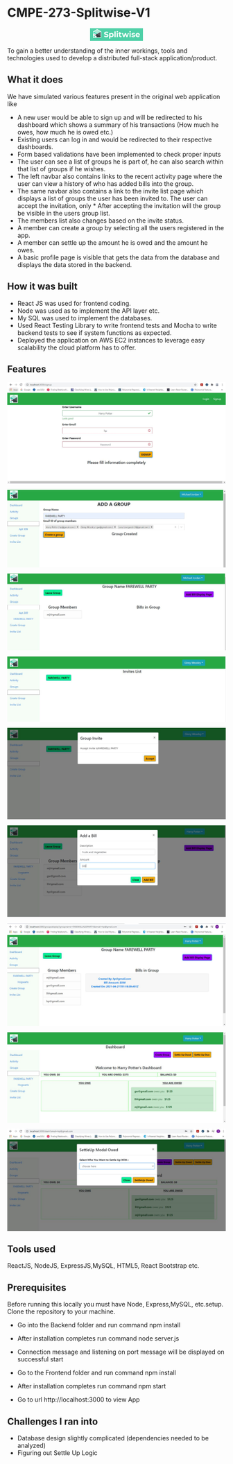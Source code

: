 # CMPE-273-Splitwise-V1
<p align="center">  
  <img  align="center" src="https://github.com/Yusuf-Juzar-Soni/CMPE-273-Splitwise-V1/blob/main/Frontend/src/Components/assets/splitwise_logo.png">
</p>

To gain a better understanding of the inner workings, tools and technologies used to develop a distributed full-stack application/product. 

## What it does
We have simulated various features present in the original web application like
* A new user would be able to sign up and will be redirected to his dashboard which shows a summary of his transactions (How much he owes, how much he is owed etc.)
* Existing users can log in and would be redirected to their respective dashboards.
*	Form based validations have been implemented to check proper inputs
*	The user can see a list of groups he is part of, he can also search within that list of groups if he wishes.
*	The left navbar also contains links to the recent activity page where the user can view a history of who has added bills into the group.
*	The same navbar also contains a link to the invite list page which displays a list of groups the user has been invited to. The user can accept the invitation, only  * After accepting the invitation will the group be visible in the users group list.
*	The members list also changes based on the invite status.
*	A member can create a group by selecting all the users registered in the app.
*	A member can settle up the amount he is owed and the amount he owes.
*	A basic profile page is visible that gets the data from the database and displays the data stored in the backend.


## How it was built
*	React JS was used for frontend coding.
*	Node was used as to implement the API layer etc.
*	My SQL was used to implement the databases.
*	Used React Testing Library to write frontend tests and Mocha to write backend tests to see if system functions as expected.
*	Deployed the application on AWS EC2 instances to leverage easy scalability the cloud platform has to offer.
 
## Features
<p align="center">  
  <img  align="center" src="https://github.com/Yusuf-Juzar-Soni/CMPE-273-Splitwise-V2/blob/main/Frontend/src/Components/assets/img21.jpg">
</p>
<p align="center">  
  <img  align="center" src="https://github.com/Yusuf-Juzar-Soni/CMPE-273-Splitwise-V2/blob/main/Frontend/src/Components/assets/img33.jpg">
</p>
<p align="center">  
  <img  align="center" src="https://github.com/Yusuf-Juzar-Soni/CMPE-273-Splitwise-V2/blob/main/Frontend/src/Components/assets/img34.jpg">
</p>
<p align="center">  
  <img  align="center" src="https://github.com/Yusuf-Juzar-Soni/CMPE-273-Splitwise-V2/blob/main/Frontend/src/Components/assets/img44.jpg">
</p>
<p align="center">  
  <img  align="center" src="https://github.com/Yusuf-Juzar-Soni/CMPE-273-Splitwise-V2/blob/main/Frontend/src/Components/assets/img45.jpg">
</p>
<p align="center">  
  <img  align="center" src="https://github.com/Yusuf-Juzar-Soni/CMPE-273-Splitwise-V2/blob/main/Frontend/src/Components/assets/img46.jpg">
</p>
<p align="center">  
  <img  align="center" src="https://github.com/Yusuf-Juzar-Soni/CMPE-273-Splitwise-V2/blob/main/Frontend/src/Components/assets/img54.jpg">
</p>
<p align="center">  
  <img  align="center" src="https://github.com/Yusuf-Juzar-Soni/CMPE-273-Splitwise-V2/blob/main/Frontend/src/Components/assets/img88.jpg">
</p>
<p align="center">  
  <img  align="center" src="https://github.com/Yusuf-Juzar-Soni/CMPE-273-Splitwise-V2/blob/main/Frontend/src/Components/assets/img89.jpg">
</p>



## Tools used 
 ReactJS, NodeJS, ExpressJS,MySQL, HTML5, React Bootstrap etc.

## Prerequisites
Before running this locally you must have Node, Express,MySQL, etc.setup. 
Clone the repository to your machine.
* Go into the Backend folder and run command npm install
* After installation completes run command node server.js
* Connection message and listening on port message will be displayed on successful start

* Go to the Frontend folder and run command npm install
* After installation completes run command npm start
* Go to url http://localhost:3000 to view App

## Challenges I  ran into
* Database design slightly complicated (dependencies needed to be analyzed)
* Figuring out Settle Up Logic  






